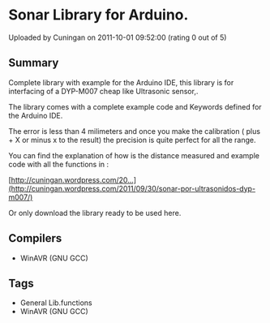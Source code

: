 # Sonar Library for Arduino.

Uploaded by Cuningan on 2011-10-01 09:52:00 (rating 0 out of 5)

## Summary

Complete library with example for the Arduino IDE, this library is for interfacing of a DYP-M007 cheap like Ultrasonic sensor,.  

The library comes with a complete example code and Keywords defined for the Arduino IDE.  

The error is less than 4 milimeters and once you make the calibration ( plus + X or minus x to the result) the precision is quite perfect for all the range.


You can find the explanation of how is the distance measured and example code with all the functions in :


[http://cuningan.wordpress.com/20...](http://cuningan.wordpress.com/2011/09/30/sonar-por-ultrasonidos-dyp-m007/)


Or only download the library ready to be used here.

## Compilers

- WinAVR (GNU GCC)

## Tags

- General Lib.functions
- WinAVR (GNU GCC)
